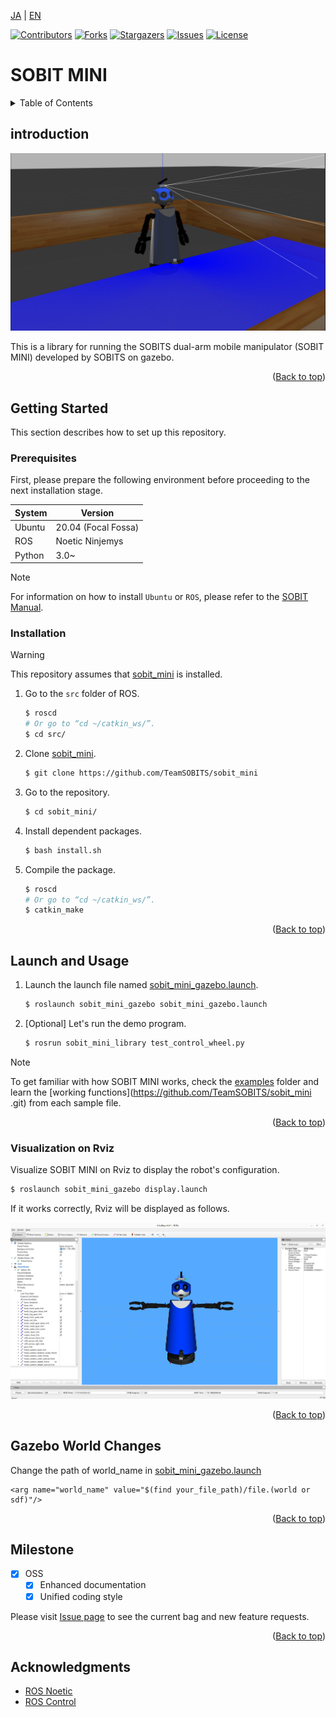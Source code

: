 <a name="readme-top"></a>

[JA](README.md) | [EN](README.en.md)

[![Contributors][contributors-shield]][contributors-url]
[![Forks][forks-shield]][forks-url]
[![Stargazers][stars-shield]][stars-url]
[![Issues][issues-shield]][issues-url]
[![License][license-shield]][license-url]

# SOBIT MINI

<!--TABLE OF CONTENTS-->
<details>
   <summary>Table of Contents</summary>
   <ol>
    <li>
      <a href="#introduction">Introduction</a>
    </li>
    <li>
      <a href="#getting-started">Getting Started</a>
      <ul>
        <li><a href="#prerequisites">Prerequisites</a></li>
        <li><a href="#installation">Installation</a></li>
      </ul>
    </li>
    <li>
    <a href="#launch-and-usage">Launch and Usage</a>
      <ul>
        <li><a href="#visualization-on-rviz">Visualization on Rviz</a></li>
      </ul>
    </li>
    <li><a href="#gazebo-world-changes">Gazebo World Changes</a></li>
    <li><a href="#milestone">Milestone</a></li>
    <li><a href="#acknowledgments">Acknowledgments</a></li>
   </ol>
</details>

<!--Introduction to the Repository-->
## introduction
![](sobit_mini/img/sobit_mini_gazebo.png)

This is a library for running the SOBITS dual-arm mobile manipulator (SOBIT MINI) developed by SOBITS on gazebo.

<p align="right">(<a href="#readme-top">Back to top</a>)</p>

<!-- Getting Started -->
## Getting Started

This section describes how to set up this repository.

### Prerequisites

First, please prepare the following environment before proceeding to the next installation stage.

| System  | Version |
| ------------- | ------------- |
| Ubuntu | 20.04 (Focal Fossa) |
| ROS | Noetic Ninjemys |
| Python | 3.0~ |

> [!NOTE]
> For information on how to install `Ubuntu` or `ROS`, please refer to the [SOBIT Manual](https://github.com/TeamSOBITS/sobits_manual#%E9%96%8B%E7%99%BA%E7%92%B0%E5%A2%83%E3%81%AB%E3%81%A4%E3%81%84%E3%81%A6).

<!-- - OS: Ubuntu 20.04 
- ROS distribution: noetic Kame -->

### Installation

> [!WARNING]
> This repository assumes that [sobit_mini](https://github.com/TeamSOBITS/sobit_mini.git) is installed.

1. Go to the `src` folder of ROS.
   ```sh
   $ roscd
   # Or go to “cd ~/catkin_ws/”.
   $ cd src/
   ```
2. Clone [sobit_mini](https://github.com/TeamSOBITS/sobit_mini.git).
   ```sh
   $ git clone https://github.com/TeamSOBITS/sobit_mini
   ```
3. Go to the repository.
   ```sh
   $ cd sobit_mini/
   ```
4. Install dependent packages.
   ```sh
   $ bash install.sh
   ```
5. Compile the package.
   ```sh
   $ roscd
   # Or go to “cd ~/catkin_ws/”.
   $ catkin_make
   ```

<p align="right">(<a href="#readme-top">Back to top</a>)</p>


<!-- Launch and Usage -->
## Launch and Usage

1. Launch the launch file named [sobit_mini_gazebo.launch](sobit_mini_gazebo/sobit_mini_gazebo/launch/sobit_mini_gazebo.launch).
   ```sh
   $ roslaunch sobit_mini_gazebo sobit_mini_gazebo.launch
   ```
2. [Optional] Let's run the demo program.
   ```sh
   $ rosrun sobit_mini_library test_control_wheel.py
   ```

> [!NOTE]
> To get familiar with how SOBIT MINI works, check the [examples](sobit_mini_library/example/) folder and learn the [working functions](https://github.com/TeamSOBITS/sobit_mini .git) from each sample file.

<p align="right">(<a href="#readme-top">Back to top</a>)</p>


### Visualization on Rviz
Visualize SOBIT MINI on Rviz to display the robot's configuration.

```sh
$ roslaunch sobit_mini_gazebo display.launch
```

If it works correctly, Rviz will be displayed as follows.

![SOBIT MINI Display with Rviz](sobit_mini/img/sobit_mini_display.png)

<p align="right">(<a href="#readme-top">Back to top</a>)</p>


<!-- Gazebo World Changes -->
## Gazebo World Changes
Change the path of world_name in [sobit_mini_gazebo.launch](sobit_mini_gazebo/sobit_mini_gazebo/launch/sobit_mini_gazebo.launch)
```
<arg name="world_name" value="$(find your_file_path)/file.(world or sdf)"/>
```

<p align="right">(<a href="#readme-top">Back to top</a>)</p>


<!-- Milestone -->
## Milestone

- [x] OSS
    - [x] Enhanced documentation
    - [x] Unified coding style

Please visit [Issue page][issues-url] to see the current bag and new feature requests.

<p align="right">(<a href="#readme-top">Back to top</a>)</p>

<!-- Acknowledgments -->
## Acknowledgments

* [ROS Noetic](http://wiki.ros.org/noetic)
* [ROS Control](http://wiki.ros.org/ros_control)


<!-- MARKDOWN LINKS & IMAGES -->
<!-- https://www.markdownguide.org/basic-syntax/#reference-style-links -->
[contributors-shield]: https://img.shields.io/github/contributors/TeamSOBITS/sobit_mini_gazebo.svg?style=for-the-badge
[contributors-url]: https://github.com/TeamSOBITS/sobit_mini_gazebo/graphs/contributors
[forks-shield]: https://img.shields.io/github/forks/TeamSOBITS/sobit_mini_gazebo.svg?style=for-the-badge
[forks-url]: https://github.com/TeamSOBITS/sobit_mini_gazebo/network/members
[stars-shield]: https://img.shields.io/github/stars/TeamSOBITS/sobit_mini_gazebo.svg?style=for-the-badge
[stars-url]: https://github.com/TeamSOBITS/sobit_mini_gazebo/stargazers
[issues-shield]: https://img.shields.io/github/issues/TeamSOBITS/sobit_mini_gazebo.svg?style=for-the-badge
[issues-url]: https://github.com/TeamSOBITS/sobit_mini_gazebo/issues
[license-shield]: https://img.shields.io/github/license/TeamSOBITS/sobit_mini_gazebo.svg?style=for-the-badge
[license-url]: LICENSE



<!-- まず，以下のコマンドを入力して，SOBIT MINIを動かすための環境設定を行います．
この設定は，初回のみに行う作業ですので，1度行ったことのある人は飛ばしてください．

※ 開発するPCで，SOBIT EDUやSOBIT PROを動かしたことがある場合も，この作業は必要ありません．

```bash:
$ cd sobit_mini
$ bash sobit_setup.sh
```

以下のコマンドを入力することで，SOBIT MINIを起動することができます．
これにより，SOBIT MINIのモータやRGB-Dカメラ，測域センサ(Lidar)などのデバイスが起動します．
また，それと同時にRvizも起動します．

:warning: ロボットをコンテナで動かす場合，動かしたいデバイスをホストPCと接続してから，コンテナを立ち上げてください．
コンテナを立ち上げてからデバイスとの接続を行う場合，ロボットが動かない場合があります．

```bash:
$ roslaunch sobit_mini_bringup minimal.launch
``` -->
